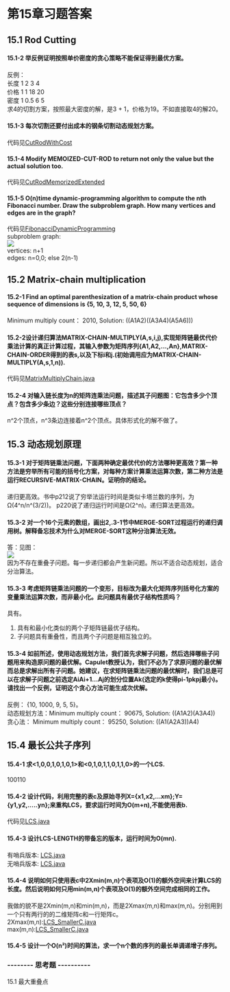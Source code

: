 第15章习题答案
=
## 15.1 Rod Cutting  
#### 15.1-2 举反例证明按照单价密度的贪心策略不能保证得到最优方案。  
反例：  
长度 1 2 3 4  
价格 1 1 18 20  
密度 1 0.5 6 5  
求4的切割方案，按照最大密度的解，是3 + 1，价格为19。不如直接取4的解20。  

#### 15.1-3 每次切割还要付出成本的钢条切割动态规划方案。  
代码见[CutRodWithCost](https://github.com/zhuxiuwei/CLRS/blob/master/src/chap15_DynamicProgramming/CutRodWithCost.java)  

#### 15.1-4 Modify MEMOIZED-CUT-ROD to return not only the value but the actual solution too.  
代码见[CutRodMemorizedExtended](https://github.com/zhuxiuwei/CLRS/blob/master/src/chap15_DynamicProgramming/CutRodMemorizedExtended.java)  

#### 15.1-5 O(n)time dynamic-programming algorithm to compute the nth Fibonacci number. Draw the subproblem graph. How many vertices and edges are in the graph?  
代码见[FibonacciDynamicProgramming](https://github.com/zhuxiuwei/CLRS/blob/master/src/chap15_DynamicProgramming/FibonacciDynamicProgramming.java)  
subproblem graph:  
![](https://github.com/zhuxiuwei/CLRS/blob/master/Images/15.1-5.png)  
vertices: n+1  
edges: n=0,0; else 2(n-1)  

## 15.2 Matrix-chain multiplication  
#### 15.2-1 Find an optimal parenthesization of a matrix-chain product whose sequence of dimensions is {5, 10, 3, 12, 5, 50, 6}  
Minimum multiply count： 2010, Solution: ((A1A2)((A3A4)(A5A6)))  

#### 15.2-2设计递归算法MATRIX-CHAIN-MULTIPLY(A,s,i,j),实现矩阵链最优代价乘法计算的真正计算过程，其输入参数为矩阵序列{A1,A2,...,An},MATRIX-CHAIN-ORDER得到的表s,以及下标i和j.(初始调用应为MATRIX-CHAIN-MULTIPLY(A,s,1,n)).  
代码见[MatrixMultiplyChain.java](https://github.com/zhuxiuwei/CLRS/blob/master/src/chap15_DynamicProgramming/MatrixMultiplyChain.java#L17)  

#### 15.2-4 对输入链长度为n的矩阵连乘法问题，描述其子问题图：它包含多少个顶点？包含多少条边？这些分别连接哪些顶点？  
n^2个顶点，n^3条边连接着n^2个顶点。具体形式化的解不做了。  

## 15.3 动态规划原理  

#### 15.3-1 对于矩阵链乘法问题，下面两种确定最优代价的方法哪种更高效？第一种方法是穷举所有可能的括号化方案，对每种方案计算乘法运算次数，第二种方法是运行RECURSIVE-MATRIX-CHAIN。证明你的结论。  
递归更高效。书中p212说了穷举法运行时间是类似卡塔兰数的序列，为Ω(4^n/n^(3/2))。 p220说了递归运行时间是Ω(2^n)。递归算法更高效。

#### 15.3-2 对一个16个元素的数组，画出2,.3-1节中MERGE-SORT过程运行的递归调用树。解释备忘技术为什么对MERGE-SORT这种分治算法无效。  
答：见图：  
![](https://github.com/zhuxiuwei/CLRS/blob/master/Images/15.3-2.png)  
因为不存在重叠子问题。每一步递归都会产生新问题。所以不适合动态规划，适合分治算法。  

#### 15.3-3 考虑矩阵链乘法问题的一个变形，目标改为最大化矩阵序列括号化方案的变量乘法运算次数，而非最小化。此问题具有最优子结构性质吗？  
具有。  
1. 具有和最小化类似的两个子矩阵链最优子结构。  
2. 子问题具有重叠性，而且两个子问题是相互独立的。    

#### 15.3-4 如前所述，使用动态规划方法，我们首先求解子问题，然后选择哪些子问题用来构造原问题的最优解。Capulet教授认为，我们不必为了求原问题的最优解而总是求解出所有子问题。她建议，在求矩阵链乘法问题的最优解时，我们总是可以在求解子问题之前选定AiAi+1...Aj的划分位置Ak(选定的k使得pi-1pkpj最小)。请找出一个反例，证明这个贪心方法可能生成次优解。  
反例： {10, 1000, 9, 5, 5}。  
动态规划方法：Minimum multiply count： 90675, Solution: ((A1A2)(A3A4))  
贪心法： Minimum multiply count： 95250, Solution: ((A1(A2A3))A4)  

## 15.4 最长公共子序列  

#### 15.4-1 求<1,0,0,1,0,1,0,1>和<0,1,0,1,1,0,1,1,0>的一个LCS.  
100110  

#### 15.4-2 设计代码，利用完整的表c及原始寻列X={x1,x2,...xm};Y={y1,y2,.....yn};来重构LCS，要求运行时间为O(m+n),不能使用表b.  
代码见[LCS.java](https://github.com/zhuxiuwei/CLRS/blob/master/src/chap15_DynamicProgramming/LCS.java#L70)  

#### 15.4-3 设计LCS-LENGTH的带备忘的版本，运行时间为O(mn).  
有哨兵版本: [LCS.java](https://github.com/zhuxiuwei/CLRS/blob/master/src/chap15_DynamicProgramming/LCS.java#L96)  
无哨兵版本: [LCS.java](https://github.com/zhuxiuwei/CLRS/blob/master/src/chap15_DynamicProgramming/LCS.java#L133)  

#### 15.4-4  说明如何只使用表c中2Xmin(m,n)个表项及O(1)的额外空间来计算LCS的长度。然后说明如何只用min(m,n)个表项及O(1)的额外空间完成相同的工作。  
我做的貌不是2Xmin(m,n)和min(m,n)，而是2Xmax(m,n)和max(m,n)。分别用到一个只有两行的的二维矩阵c和一行矩阵c。  
2Xmax(m,n):[LCS_SmallerC.java](https://github.com/zhuxiuwei/CLRS/blob/master/src/chap15_DynamicProgramming/LCS_SmallerC.java#L12)  
max(m,n):[LCS_SmallerC.java](https://github.com/zhuxiuwei/CLRS/blob/master/src/chap15_DynamicProgramming/LCS_SmallerC.java#L55)  

#### 15.4-5 设计一个O(n²)时间的算法，求一个n个数的序列的最长单调递增子序列。  


### -------- 思考题 ----------  
15.1 最大重叠点  